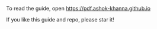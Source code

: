 To read the guide, open https://pdf.ashok-khanna.github.io

If you like this guide and repo, please star it!
